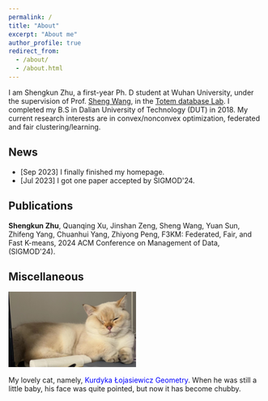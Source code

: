 ```yaml
---
permalink: /
title: "About"
excerpt: "About me"
author_profile: true
redirect_from: 
  - /about/
  - /about.html
---
```


I am Shengkun Zhu, a first-year Ph. D student at Wuhan University, under the supervision of Prof. [Sheng Wang](http://sheng.whu.edu.cn/), in the [Totem database Lab](http://totemdb.whu.edu.cn/). I completed my B.S in Dalian University of Technology (DUT) in 2018. My current research interests are in convex/nonconvex optimization, federated and fair clustering/learning.

**News**
------

* [Sep 2023] I finally finished my homepage.
* [Jul 2023] I got one paper accepted by SIGMOD'24.

**Publications**
------
**Shengkun Zhu**, Quanqing Xu, Jinshan Zeng, Sheng Wang, Yuan Sun, Zhifeng Yang, Chuanhui Yang, Zhiyong Peng, F3KM: Federated, Fair, and Fast K-means, 2024 ACM Conference on Management of Data, (SIGMOD'24).


**Miscellaneous**
------

<img src="images/kl.png" width="50%" height="auto">

My lovely cat, namely, <font color=blue>Kurdyka Łojasiewicz Geometry</font>. 
When he was still a little baby, his face was quite pointed, but now it has become chubby.
